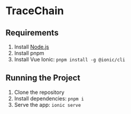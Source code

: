 # TraceChain

## Requirements

1. Install [Node.js](https://nodejs.org/en)
2. Install pnpm
3. Install Vue Ionic: `pnpm install -g @ionic/cli`

## Running the Project
1. Clone the repository
2. Install dependencies: `pnpm i`
3. Serve the app: `ionic serve`